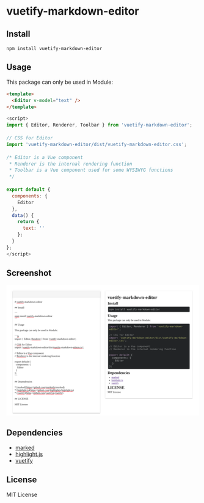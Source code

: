# vuetify-markdown-editor

## Install 

```
npm install vuetify-markdown-editor
```

## Usage

This package can only be used in Module:

```html
<template>
  <Editor v-model="text" />
</template>
```

```js
<script>
import { Editor, Renderer, Toolbar } from 'vuetify-markdown-editor';

// CSS for Editor
import 'vuetify-markdown-editor/dist/vuetify-markdown-editor.css';

/* Editor is a Vue component
 * Renderer is the internal rendering function
 * Toolbar is a Vue component used for some WYSIWYG functions
 */

export default {
  components: {
    Editor
  },
  data() {
    return {
      text: ''
    };
  }
};
</script>
```

## Screenshot

![Screenshot](Screenshot.png)

## Dependencies

* [marked](https://github.com/markedjs/marked)
* [highlight.js](https://github.com/highlightjs/highlight.js)
* [vuetify](https://github.com/vuetifyjs/vuetify)

## License

MIT License

